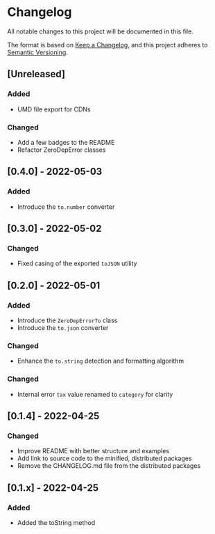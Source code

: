 # Changelog

All notable changes to this project will be documented in this file.

The format is based on [Keep a Changelog](https://keepachangelog.com/en/1.0.0/), and this project adheres to [Semantic Versioning](https://semver.org/spec/v2.0.0.html).

## [Unreleased]

### Added

- UMD file export for CDNs

### Changed

- Add a few badges to the README
- Refactor ZeroDepError classes

## [0.4.0] - 2022-05-03

### Added

- Introduce the `to.number` converter

## [0.3.0] - 2022-05-02

### Changed

- Fixed casing of the exported `toJSON` utility

## [0.2.0] - 2022-05-01

### Added

- Introduce the `ZeroDepErrorTo` class
- Introduce the `to.json` converter

### Changed

- Enhance the `to.string` detection and formatting algorithm

### Changed

- Internal error `tax` value renamed to `category` for clarity

## [0.1.4] - 2022-04-25

### Changed

- Improve README with better structure and examples
- Add link to source code to the minified, distributed packages
- Remove the CHANGELOG.md file from the distributed packages

## [0.1.x] - 2022-04-25

### Added

- Added the toString method
